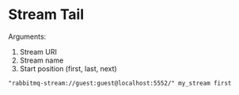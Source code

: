 Stream Tail
===

Arguments:

1. Stream URI
2. Stream name
3. Start position (first, last, next)
```
"rabbitmq-stream://guest:guest@localhost:5552/" my_stream first
```